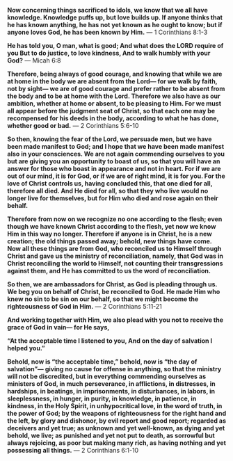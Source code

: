 **Now concerning things sacrificed to idols, we know that we all have knowledge. Knowledge puffs up, but love builds up. If anyone thinks that he has known anything, he has not yet known as he ought to know; but if anyone loves God, he has been known by Him.**
— 1 Corinthians 8:1-3

**He has told you, O man, what is good;
And what does the LORD require of you
But to do justice, to love kindness,
And to walk humbly with your God?**
— Micah 6:8

**Therefore, being always of good courage, and knowing that while we are at home in the body we are absent from the Lord— for we walk by faith, not by sight— we are of good courage and prefer rather to be absent from the body and to be at home with the Lord. Therefore we also have as our ambition, whether at home or absent, to be pleasing to Him. For we must all appear before the judgment seat of Christ, so that each one may be recompensed for his deeds in the body, according to what he has done, whether good or bad.**
— 2 Corinthians 5:6-10

**So then, knowing the fear of the Lord, we persuade men, but we have been made manifest to God; and I hope that we have been made manifest also in your consciences. We are not again commending ourselves to you but are giving you an opportunity to boast of us, so that you will have an answer for those who boast in appearance and not in heart. For if we are out of our mind, it is for God, or if we are of right mind, it is for you. For the love of Christ controls us, having concluded this, that one died for all, therefore all died. And He died for all, so that they who live would no longer live for themselves, but for Him who died and rose again on their behalf.** 	

**Therefore from now on we recognize no one according to the flesh; even though we have known Christ according to the flesh, yet now we know Him in this way no longer. Therefore if anyone is in Christ, he is a new creation; the old things passed away; behold, new things have come. Now all these things are from God, who reconciled us to Himself through Christ and gave us the ministry of reconciliation, namely, that God was in Christ reconciling the world to Himself, not counting their transgressions against them, and He has committed to us the word of reconciliation.** 	

**So then, we are ambassadors for Christ, as God is pleading through us. We beg you on behalf of Christ, be reconciled to God. He made Him who knew no sin to be sin on our behalf, so that we might become the righteousness of God in Him.**
— 2 Corinthians 5:11-21

**And working together with Him, we also plead with you not to receive the grace of God in vain— for He says,**

**“At the acceptable time I listened to you,
And on the day of salvation I helped you.”**

**Behold, now is “the acceptable time,” behold, now is “the day of salvation”— giving no cause for offense in anything, so that the ministry will not be discredited, but in everything commending ourselves as ministers of God, in much perseverance, in afflictions, in distresses, in hardships, in beatings, in imprisonments, in disturbances, in labors, in sleeplessness, in hunger, in purity, in knowledge, in patience, in kindness, in the Holy Spirit, in unhypocritical love, in the word of truth, in the power of God; by the weapons of righteousness for the right hand and the left, by glory and dishonor, by evil report and good report; regarded as deceivers and yet true; as unknown and yet well-known, as dying and yet behold, we live; as punished and yet not put to death, as sorrowful but always rejoicing, as poor but making many rich, as having nothing and yet possessing all things.**
— 2 Corinthians 6:1-10